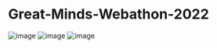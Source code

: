 # Great-Minds-Webathon-2022
![image](https://user-images.githubusercontent.com/72367806/189916399-401cc452-a14a-4de5-9608-6dddaa96b0a0.png)
![image](https://user-images.githubusercontent.com/72367806/189916459-328d821c-f8c2-4eb5-96ea-0be4a17aafde.png)
![image](https://user-images.githubusercontent.com/72367806/189916507-eb22bc6e-2beb-4be1-b11e-44e8f610ca08.png)
